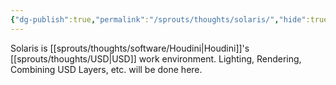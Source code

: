```yaml
---
{"dg-publish":true,"permalink":"/sprouts/thoughts/solaris/","hide":true}
---
```


Solaris is [[sprouts/thoughts/software/Houdini\|Houdini]]'s [[sprouts/thoughts/USD\|USD]] work environment. Lighting, Rendering, Combining USD Layers, etc. will be done here.